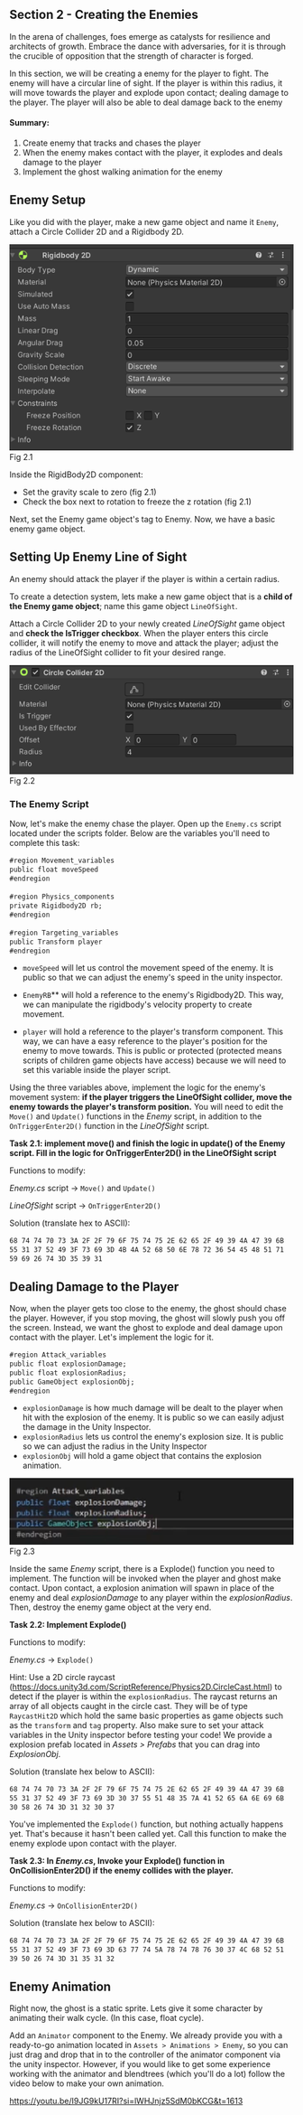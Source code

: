 ## Section 2 - Creating the Enemies

In the arena of challenges, foes emerge as catalysts for resilience and architects of growth. Embrace the dance with adversaries, for it is through the crucible of opposition that the strength of character is forged.

In this section, we will be creating a enemy for the player to fight. The enemy will have a circular line of sight. If the player is within this radius, it will move towards the player and explode upon contact; dealing damage to the player. The player will also be able to deal damage back to the enemy

#### Summary:

1. Create enemy that tracks and chases the player
2. When the enemy makes contact with the player, it explodes and deals damage to the player
3. Implement the ghost walking animation for the enemy

## Enemy Setup
Like you did with the player, make a new game object and name it `Enemy`, attach a Circle Collider 2D and a Rigidbody 2D.

![](./images/fig2.1.png) Fig 2.1

Inside the RigidBody2D component:

- Set the gravity scale to zero (fig 2.1) 
- Check the box next to rotation to freeze the z rotation (fig 2.1)

Next, set the Enemy game object's tag to Enemy.
Now, we have a basic enemy game object. 

## Setting Up Enemy Line of Sight

An enemy should attack the player if the player is within a certain radius. 

To create a detection system, lets make a new game object that is a **child of the Enemy game object**; name this game object `LineOfSight`. 

Attach a Circle Collider 2D to your newly created *LineOfSight* game object and **check the IsTrigger checkbox**. When the player enters this circle collider, it will notify the enemy to move and attack the player; adjust the radius of the LineOfSight collider to fit your desired range.

![](./images/fig2.2.png) Fig 2.2

### The Enemy Script

Now, let's make the enemy chase the player. Open up the `Enemy.cs` script located under the scripts folder. Below are the variables you'll need to complete this task:  

```
#region Movement_variables
public float moveSpeed
#endregion

#region Physics_components
private Rigidbody2D rb;
#endregion

#region Targeting_variables
public Transform player
#endregion
```

- `moveSpeed` will let us control the movement speed of the enemy. It is public so that we can adjust the enemy's speed in the unity inspector. 

- `EnemyRB`** will hold a reference to the enemy's Rigidbody2D. This way, we can manipulate the rigidbody's velocity property to create movement.

- `player` will hold a reference to the player's transform component. This way, we can have a easy reference to the player's position for the enemy to move towards. This is public or protected (protected means scripts of children game objects have access) because we will need to set this variable inside the player script.


Using the three variables above, implement the logic for the enemy's movement system: **if the player triggers the LineOfSight collider, move the enemy towards the player's transform position.** You will need to edit the `Move()` and `Update()` functions in the *Enemy* script, in addition to the `OnTriggerEnter2D()` function in the *LineOfSight* script.

**Task 2.1: implement move() and finish the logic in update() of the Enemy script. Fill in the logic for OnTriggerEnter2D() in the LineOfSight script**

Functions to modify:

*Enemy.cs*  script -> `Move()` and `Update()`

*LineOfSight* script -> `OnTriggerEnter2D()`

Solution (translate hex to ASCII): 

```
68 74 74 70 73 3A 2F 2F 79 6F 75 74 75 2E 62 65 2F 49 39 4A 47 39 6B 55 31 37 52 49 3F 73 69 3D 4B 4A 52 68 50 6E 78 72 36 54 45 48 51 71 59 69 26 74 3D 35 39 31
```

## Dealing Damage to the Player 

Now, when the player gets too close to the enemy, the ghost should chase the player. However, if you stop moving, the ghost will slowly push you off the screen. Instead, we want the ghost to explode and deal damage upon contact with the player. Let's implement the logic for it.

```
#region Attack_variables
public float explosionDamage;
public float explosionRadius;
public GameObject explosionObj;
#endregion
```

- `explosionDamage` is how much damage will be dealt to the player when hit with the explosion of the enemy. It is public so we can easily adjust the damage in the Unity Inspector.
- `explosionRadius` lets us control the enemy's explosion size. It is public so we can adjust the radius in the Unity Inspector
- `explosionObj` will hold a game object that contains the explosion animation. 

![](./images/fig2.5.png) Fig 2.3

Inside the same *Enemy* script, there is a Explode() function you need to implement. The function will be invoked when the player and ghost make contact. Upon contact, a explosion animation will spawn in place of the enemy and deal *explosionDamage* to any player within the *explosionRadius*. Then, destroy the enemy game object at the very end.

**Task 2.2: Implement Explode()**

Functions to modify:

*Enemy.cs* -> `Explode()`

Hint: Use a 2D circle raycast (https://docs.unity3d.com/ScriptReference/Physics2D.CircleCast.html) to detect if the player is within the `explosionRadius`.
The raycast returns an array of all objects caught in the circle cast. They will be of type `RaycastHit2D` which hold the same basic properties as game objects such as the `transform` and `tag` property.
Also make sure to set your attack variables in the Unity inspector before testing your code! We provide a explosion prefab located in *Assets > Prefabs* that you can drag into *ExplosionObj*.

Solution (translate hex below to ASCII):

```
68 74 74 70 73 3A 2F 2F 79 6F 75 74 75 2E 62 65 2F 49 39 4A 47 39 6B 55 31 37 52 49 3F 73 69 3D 30 37 55 51 48 35 7A 41 52 65 6A 6E 69 6B 30 58 26 74 3D 31 32 30 37
```

You've implemented the `Explode()` function, but nothing actually happens yet. That's because it hasn't been called yet. Call this function to make the enemy explode upon contact with the player. 

**Task 2.3: In *Enemy.cs*, Invoke your Explode() function in OnCollisionEnter2D() if the enemy collides with the player.**

Functions to modify:

*Enemy.cs* -> `OnCollisionEnter2D()`


Solution (translate hex below to ASCII): 

```
68 74 74 70 73 3A 2F 2F 79 6F 75 74 75 2E 62 65 2F 49 39 4A 47 39 6B 55 31 37 52 49 3F 73 69 3D 63 77 74 5A 78 74 78 76 30 37 4C 68 52 51 39 50 26 74 3D 31 35 31 32
```

## Enemy Animation 

Right now, the ghost is a static sprite. Lets give it some character by animating their walk cycle. (In this case, float cycle). 

Add an `Animator` component to the Enemy. We already provide you with a ready-to-go animation located in `Assets > Animations > Enemy`, so you can just drag and drop that in to the controller of the animator component via the unity inspector. However, if you would like to get some experience working with the animator and blendtrees (which you'll do a lot) follow the video below to make your own animation.

https://youtu.be/I9JG9kU17RI?si=lWHJnjz5SdM0bKCG&t=1613


